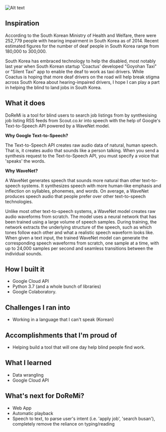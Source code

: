 ![Alt text](https://i.imgur.com/OS76n8F.png)

## Inspiration
According to the South Korean Ministry of Health and Welfare, there were 252,779 people with hearing impairment in South Korea as of 2014. Recent estimated figures for the number of deaf people in South Korea range from 180,000 to 300,000.

South Korea has embraced technology to help the disabled, most notably last year when South Korean startup 'Coactus' developed "Goyohan Taxi" or "Silent Taxi" app to enable the deaf to work as taxi drivers. While Coactus is hoping that more deaf drivers on the road will help break stigma across South Korea about hearing-impaired drivers, I hope I can play a part in helping the blind to land jobs in South Korea.

## What it does
DoReMi is a tool for blind users to search job listings from by synthesising job listing RSS feeds from Scout.co.kr into speech with the help of Google's Text-to-Speech API powered by a WaveNet model.

**Why Google Text-to-Speech?**

The Text-to-Speech API creates raw audio data of natural, human speech. That is, it creates audio that sounds like a person talking. When you send a synthesis request to the Text-to-Speech API, you must specify a voice that 'speaks' the words.

**Why WaveNet?**

A WaveNet generates speech that sounds more natural than other text-to-speech systems. It synthesizes speech with more human-like emphasis and inflection on syllables, phonemes, and words. On average, a WaveNet produces speech audio that people prefer over other text-to-speech technologies.

Unlike most other text-to-speech systems, a WaveNet model creates raw audio waveforms from scratch. The model uses a neural network that has been trained using a large volume of speech samples. During training, the network extracts the underlying structure of the speech, such as which tones follow each other and what a realistic speech waveform looks like. When given a text input, the trained WaveNet model can generate the corresponding speech waveforms from scratch, one sample at a time, with up to 24,000 samples per second and seamless transitions between the individual sounds.

## How I built it
* Google Cloud API
* Python 3.7 (and a whole bunch of libraries)
* Google Colaboratory. 

## Challenges I ran into
* Working in a language that I can't speak (Korean)

## Accomplishments that I'm proud of
* Helping build a tool that will one day help blind people find work.

## What I learned
* Data wrangling
* Google Cloud API

## What's next for DoReMi?
* Web App
* Automatic playback
* Speech to text, to parse user's intent (i.e. 'apply job', 'search busan'), completely remove the reliance on typing/reading
